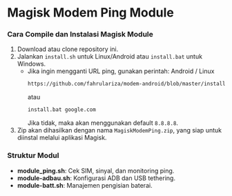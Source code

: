 # Magisk Modem Ping Module

### Cara Compile dan Instalasi Magisk Module

1. Download atau clone repository ini.
2. Jalankan `install.sh` untuk Linux/Android atau `install.bat` untuk Windows.
   - Jika ingin mengganti URL ping, gunakan perintah:
     Android / Linux  
     ```bash
     https://github.com/fahrulariza/modem-android/blob/master/install.sh "google.com"
     ``` 
     atau 
     ```bat
     install.bat google.com
     ```
     Jika tidak, maka akan menggunakan default `8.8.8.8`.
3. Zip akan dihasilkan dengan nama `MagiskModemPing.zip`, yang siap untuk diinstal melalui aplikasi Magisk.

### Struktur Modul
- **module_ping.sh**: Cek SIM, sinyal, dan monitoring ping.
- **module-adbau.sh**: Konfigurasi ADB dan USB tethering.
- **module-batt.sh**: Manajemen pengisian baterai.
